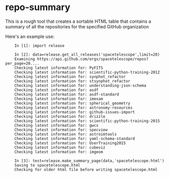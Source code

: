 # repo-summary

This is a rough tool that creates a sortable HTML table that contains a summary of all the repositories for the specified GitHub organization

Here's an example use:

        In [1]: import release

        In [2]: data=release.get_all_releases('spacetelescope',limit=20)
        Examining https://api.github.com/orgs/spacetelescope/repos?per_page=20....
        Checking latest information for: PyFITS
        Checking latest information for: scientific-python-training-2012
        Checking latest information for: synphot_refactor
        Checking latest information for: stsynphot_refactor
        Checking latest information for: understanding-json-schema
        Checking latest information for: asdf
        Checking latest information for: asdf-standard
        Checking latest information for: imexam
        Checking latest information for: spherical_geometry
        Checking latest information for: astronomy-resources
        Checking latest information for: github-issues-import
        Checking latest information for: drizzle
        Checking latest information for: scientific-python-training-2015
        Checking latest information for: gwcs
        Checking latest information for: specview
        Checking latest information for: astroimtools
        Checking latest information for: yaml-schema-standard
        Checking latest information for: UserTraining2015
        Checking latest information for: cubeviz
        Checking latest information for: imgeom

        In [3]: test=release.make_summary_page(data,'spacetelescope.html')
        Saving to spacetelescope.html
        Checking for older html file before writing spacetelescope.html
